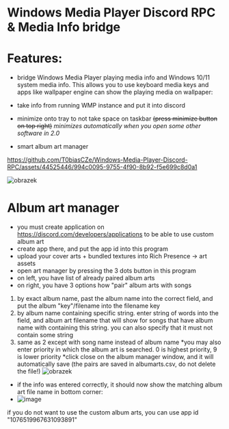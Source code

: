 # Windows Media Player Discord RPC & Media Info bridge
# Features:
* bridge Windows Media Player playing media info and Windows 10/11 system media info. This allows you to use keyboard media keys and apps like wallpaper engine can show the playing media on wallpaper:           

* take info from running WMP instance and put it into discord
* minimize onto tray to not take space on taskbar ~~(press minimize button on top right)~~ *minimizes automatically when you open some other software in 2.0*
* smart album art manager

https://github.com/T0biasCZe/Windows-Media-Player-Discord-RPC/assets/44525446/994c0095-9755-4f90-8b92-f5e699c8d0a1


![obrazek](https://user-images.githubusercontent.com/44525446/219905110-305fffc3-90f9-48e9-84b2-52595ea3bc7c.png)



# Album art manager

* you must create application on https://discord.com/developers/applications to be able to use custom album art
* create app there, and put the app id into this program
* upload your cover arts + bundled textures into Rich Presence -> art assets
* open art manager by pressing the 3 dots button in this program
* on left, you have list of already paired album arts
* on right, you have 3 options how "pair" album arts with songs
1) by exact album name, past the album name into the correct field, and put the album "key"/filename into the filename key
2) by album name containing specific string. enter string of words into the field, and album art filename that will show for songs that have album name with containing this string. you can also specify that it must not contain some string
3) same as 2 except with song name instead of album name
*you may also enter priority in which the album art is searched. 0 is highest priority, 9 is lower priority
*click close on the album manager window, and it will automatically save (the pairs are saved in albumarts.csv, do not delete the file!)
![obrazek](https://user-images.githubusercontent.com/44525446/219904571-69262432-adab-40d5-aa97-b849181924e0.png)
* if the info was entered correctly, it should now show the matching album art file name in bottom corner:
* ![image](https://github.com/T0biasCZe/Windows-Media-Player-Discord-RPC/assets/44525446/1dd259ae-15b9-4d53-9b07-51873d5cf7ea)


if you do not want to use the custom album arts, you can use app id "1076519967631093891"
